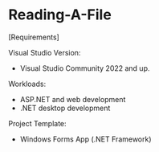 # Reading-A-File
[Requirements]

Visual Studio Version:
- Visual Studio Community 2022 and up.

Workloads:
- ASP.NET and web development
- .NET desktop development

Project Template: 
- Windows Forms App (.NET Framework)

